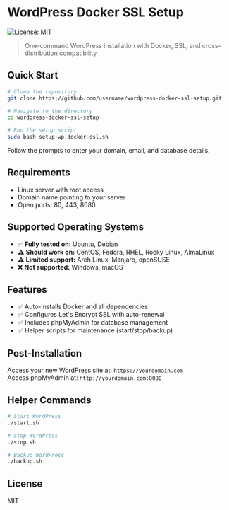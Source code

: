 # WordPress Docker SSL Setup

[![License: MIT](https://img.shields.io/badge/License-MIT-green.svg)](https://opensource.org/licenses/MIT)

> One-command WordPress installation with Docker, SSL, and cross-distribution compatibility

## Quick Start

```bash
# Clone the repository
git clone https://github.com/username/wordpress-docker-ssl-setup.git

# Navigate to the directory
cd wordpress-docker-ssl-setup

# Run the setup script
sudo bash setup-wp-docker-ssl.sh
```

Follow the prompts to enter your domain, email, and database details.

## Requirements

- Linux server with root access
- Domain name pointing to your server
- Open ports: 80, 443, 8080

## Supported Operating Systems

- ✅ **Fully tested on:** Ubuntu, Debian
- ⚠️ **Should work on:** CentOS, Fedora, RHEL, Rocky Linux, AlmaLinux
- ⚠️ **Limited support:** Arch Linux, Manjaro, openSUSE
- ❌ **Not supported:** Windows, macOS

## Features

- ✅ Auto-installs Docker and all dependencies
- ✅ Configures Let's Encrypt SSL with auto-renewal
- ✅ Includes phpMyAdmin for database management
- ✅ Helper scripts for maintenance (start/stop/backup)

## Post-Installation

Access your new WordPress site at: `https://yourdomain.com`  
Access phpMyAdmin at: `http://yourdomain.com:8080`

## Helper Commands

```bash
# Start WordPress
./start.sh

# Stop WordPress
./stop.sh

# Backup WordPress
./backup.sh
```

## License

MIT
